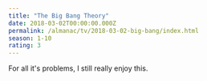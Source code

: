 ```yaml
---
title: "The Big Bang Theory"
date: 2018-03-02T00:00:00.000Z
permalink: /almanac/tv/2018-03-02-big-bang/index.html
season: 1-10
rating: 3
---
```


For all it's problems, I still really enjoy this.